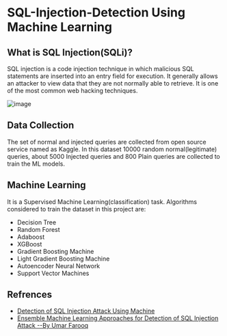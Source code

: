 # SQL-Injection-Detection Using Machine Learning

## What is SQL Injection(SQLi)?
SQL injection is a code injection technique in which malicious SQL statements are inserted into an entry field for execution. It generally allows an attacker to view data that they are not normally able to retrieve. It is one of the most common web hacking techniques.

![image](https://user-images.githubusercontent.com/96000840/217074588-ee12b1a6-8eb2-44cd-a832-a4ce15fd2dd7.png)

## Data Collection
The set of normal and injected queries are collected from open source service named as Kaggle. In this dataset 10000 random normal(legitimate) queries, about 5000 Injected queries and 800 Plain queries are collected to train the ML models.

## Machine Learning
It is a Supervised Machine Learning(classification) task. Algorithms considered to train the dataset in this project are:
* Decision Tree
* Random Forest
* Adaboost
* XGBoost
* Gradient Boosting Machine
* Light Gradient Boosting Machine
* Autoencoder Neural Network
* Support Vector Machines

## Refrences
* [Detection of SQL Injection Attack Using Machine](https://www.mdpi.com/2624-800X/2/4/39/pdf)
* [Ensemble Machine Learning Approaches for Detection of SQL Injection Attack --By Umar Farooq](https://hrcak.srce.hr/file/367636)
